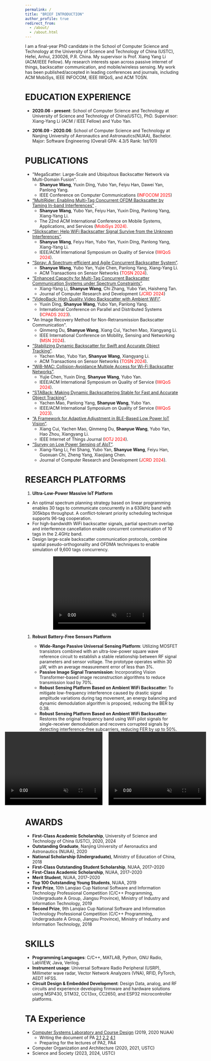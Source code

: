 ```yaml
---
permalink: /
title: "BRIEF INTRODUCTION"
author_profile: true
redirect_from: 
  - /about/
  - /about.html
---
```


I am a final-year PhD candidate in the School of Computer Science and Technology at the University of Science and Technology of China (USTC), Hefei, Anhui, 230026, P.R. China. My supervisor is Prof. Xiang Yang Li (ACM/IEEE Fellow). My research interests span across passive internet of things, backscatter communication, and mobile/wireless sensing. My work has been published/accepted in leading conferences and journals, including ACM MobiSys, IEEE INFOCOM, IEEE IWQoS, and ACM TOSN.



EDUCATION EXPERIENCE
======
- **2020.06 - present**: School of Computer Science and Technology at University of Science and Technology of China(USTC), PhD.
Supervisor: Xiang-Yang Li (ACM / IEEE Fellow) and Yubo Yan.

- **2016.09 - 2020.06**: School of Computer Science and Technology at Nanjing University of Aeronautics and Astronautics(NUAA), Bachelor.
Major: Software Engineering (Overall GPA: 4.3/5 Rank: 1st/101)

PUBLICATIONS
======
- "MegaScatter: Large-Scale and Ubiquitous Backscatter Network via Multi-Domain Fusion".
  - **Shanyue Wang**,  Yuxin Ding, Yubo Yan, Feiyu Han, Dawei Yan, Panlong Yang. 
  - IEEE Conference on Computer Communications (<span style="color:red;">INFOCOM 2025</span>)
- [“MultiRider: Enabling Multi-Tag Concurrent OFDM Backscatter by Taming In-band Interferences”](https://dl.acm.org/doi/abs/10.1145/3643832.3661862) .
  - **Shanyue Wang**, Yubo Yan, Feiyu Han, Yuxin Ding, Panlong Yang, Xiang-Yang Li. 
  - The 22nd ACM International Conference on Mobile Systems, Applications, and Services (<span style="color:red;">MobiSys 2024).
- [“Slickscatter: Help WiFi Backscatter Signal Survive from the Unknown Interferences”](https://ieeexplore.ieee.org/abstract/document/10682943?casa_token=vIERyBbY2HkAAAAA:kimKI9iyahEVs1uaI-tudMcBXOf2sqBr92iNQ6ih0Hnr0nH5nk_Pbu9hKvDVBqXS0AtfcKHADDI).
  - **Shanyue Wang**, Feiyu Han, Yubo Yan, Yuxin Ding, Panlong Yang, Xiang-Yang Li. 
  - IEEE/ACM International Symposium on Quality of Service (<span style="color:red;">IWQoS 2024</span>).
- [“Spray: A Spectrum-efficient and Agile Concurrent Backscatter System”](https://dl.acm.org/doi/abs/10.1145/3638051).
  - **Shanyue Wang**, Yubo Yan, Yujie Chen, Panlong Yang, Xiang-Yang Li. 
  - ACM Transactions on Sensor Networks (<span style="color:red;">TOSN 2024</span>).
- [“Enhanced Capacity for Multi-Tag Concurrent Backscatter Communication Systems under Spectrum Constraints”](https://crad.ict.ac.cn/en/article/doi/10.7544/issn1000-1239.202440401).
  - Xiang-Yang Li, **Shanyue Wang**, Chi Zhang, Yubo Yan, Haisheng Tan. 
  -  Journal of Computer Research and Development (<span style="color:red;">JCRD 2024</span>)
- [“VideoBack: High Quality Video Backscatter with Ambient WiFi”](https://ieeexplore.ieee.org/abstract/document/10476085).
  - Yuxin Ding, **Shanyue Wang**, Yubo Yan, Panlong Yang. 
  - International Conference on Parallel and Distributed Systems (<span style="color:red;">ICPADS 2023</span>).
-  "An Image Recovery Method for Non-Retransmission Backscatter Communication".
   -  Qinmeng Du, **Shanyue Wang**, Xiang Cui, Yachen Mao, Xiangyang Li.
   -  IEEE International Conference on Mobility, Sensing and Networking (<span style="color:red;">MSN 2024</span>).
- [“Stabilizing Dynamic Backscatter for Swift and Accurate Object Tracking”](https://dl.acm.org/doi/abs/10.1145/3687479).
  - Yachen Mao, Yubo Yan, **Shanyue Wang**, Xiangyang Li. 
  - ACM Transactions on Sensor Networks (<span style="color:red;">TOSN 2024</span>).
- [“WiB-MAC: Collision-Avoidance Multiple Access for Wi-Fi Backscatter Networks”](https://ieeexplore.ieee.org/abstract/document/10682888?casa_token=t-iflYuCHN8AAAAA:dW-q8r8Oe61t9Vy0-92hOcUA3WuehNC5FTaIpL0b4wh047a6aqzEcvvX0i_YPCtMtVkP_8lGcZk).
  - Yujie Chen, Yuxin Ding, **Shanyue Wang**, Yubo Yan. 
  - IEEE/ACM International Symposium on Quality of Service (<span style="color:red;">IWQoS 2024</span>).
-  [“STABack: Making Dynamic Backscattering Stable for Fast and Accurate Object Tracking”](https://ieeexplore.ieee.org/abstract/document/10188790?casa_token=0tFbrd88icIAAAAA:zOXFPuMSC515423od0PmglPzAEPBG6sO_u14VRZVgScOzMjvWMeoBF68hAA27C6UMJ2Ccd8upG0).
   -  Yachen Mao, Panlong Yang, **Shanyue Wang**, Yubo Yan.
   -  IEEE/ACM International Symposium on Quality of Service (<span style="color:red;">IWQoS 2023</span>).
-  [“A Framework for Adaptive Adjustment in BLE-Based Low Power IoT Vision”](https://ieeexplore.ieee.org/abstract/document/10819368?casa_token=M2waCU-oVgQAAAAA:wNGrXCv7aN0ktVqhRGxIaoXILtpqHQ-mx2w1SdEviRTarqY1WWfdp5I1wX-AUKYZ1z4_x8qjFhg).
   -  Xiang Cui, Yachen Mao, Qinmeng Du, **Shanyue Wang**, Yubo Yan, Hao Zhou, Xiangyang Li.
   -  IEEE Internet of Things Journal (<span style="color:red;">IOTJ 2024</span>).
-  [“Survey on Low Power Sensing of AloT”](https://crad.ict.ac.cn/en/article/doi/10.7544/issn1000-1239.202440396). 
   -  Xiang-Yang Li, Fei Shang, Yubo Yan, **Shanyue Wang**, Feiyu Han, Guoxuan Chi, Zheng Yang, Xiaojiang Chen.
   -  Journal of Computer Research and Development (<span style="color:red;">JCRD 2024</span>).
 

RESEARCH PLATFORMS
======

1. **Ultra-Low-Power Massive IoT Platform**

<!-- ![Ultra-Low-Power Massive IoT Platform](../images/Massive.jpg) -->

   - An optimal spectrum planning strategy based on linear programming enables 30 tags to communicate concurrently in a 630kHz band with 305kbps throughput. A conflict-tolerant priority scheduling technique supports 96-tag cooperation.
   - For high-bandwidth WiFi backscatter signals, partial spectrum overlap and interference cancellation enable concurrent communication of 10 tags in the 2.4GHz band.
   - Design large-scale backscatter communication protocols, combine spatial pseudo-orthogonality and OFDMA techniques to enable simulation of 9,600 tags concurrency.
  
  <div style="display: flex; justify-content: center; align-items: center;">
    <video width="320" height="240" controls muted>
        <source src="../images/SprayDemo.mp4" type="video/mp4">
    </video>
</div>


1. **Robust Battery-Free Sensors Platform**
    
   - **Wide-Range Passive Universal Sensing Platform**: Utilizing MOSFET transistors combined with an ultra-low-power square wave reference circuit to establish a stable relationship between RF signal parameters and sensor voltage. The prototype operates within 30 µW, with an average measurement error of less than 3%.
   - **Passive Image Signal Transmission**: Incorporating Vision Transformer-based image reconstruction algorithms to reduce transmission load by 70%.
   - **Robust Sensing Platform Based on Ambient WiFi Backscatter**: To mitigate low-frequency interference caused by drastic signal amplitude variations during tag movement, an energy balancing and dynamic demodulation algorithm is proposed, reducing the BER by 0.38.
   - **Robust Sensing Platform Based on Ambient WiFi Backscatter**: Restores the original frequency band using WiFi pilot signals for single-receiver demodulation and recovers corrupted signals by detecting interference-free subcarriers, reducing FER by up to 50%.
  
    <div style="display: flex; align-items: center; justify-content: center; gap: 20px;">
      <video width="320" height="240" controls muted>
          <source src="../images/Camea.mp4" type="video/mp4">
      </video>
      <video width="320" height="240" controls muted>
          <source src="../images/Staback_Demo.mp4" type="video/mp4">
      </video>
  </div>

AWARDS
======
- **First-Class Academic Scholarship**, University of Science and Technology of China (USTC), 2020, 2024  
- **Outstanding Graduate**, Nanjing University of Aeronautics and Astronautics (NUAA), 2020  
- **National Scholarship (Undergraduate)**, Ministry of Education of China, 2018  
- **First-Class Outstanding Student Scholarship**, NUAA, 2017–2020  
- **First-Class Academic Scholarship**, NUAA, 2017–2020  
- **Merit Student**, NUAA, 2017–2020  
- **Top 100 Outstanding Young Students**, NUAA, 2019  
- **First Prize**, 10th Lanqiao Cup National Software and Information Technology Professional Competition (C/C++ Programming, Undergraduate A Group, Jiangsu Province), Ministry of Industry and Information Technology, 2019  
- **Second Prize**, 9th Lanqiao Cup National Software and Information Technology Professional Competition (C/C++ Programming, Undergraduate A Group, Jiangsu Province), Ministry of Industry and Information Technology, 2018  



SKILLS
======
- **Programming Languages**: C/C++, MATLAB, Python, GNU Radio, LabVIEW, Java, Verilog.
- **Instrument usage**: Universal Software Radio Peripheral (USRP), Millimeter wave radar, Vector Network Analyzers (VNA), RFID, PyTorch, AEDT HFSS.
- **Circuit Design & Embedded Development**: Design Data, analog, and RF circuits and experience developing firmware and hardware solutions using MSP430, STM32, CC13xx, CC2650, and ESP32 microcontroller platforms.



TA Experience
======
- [Computer Systems Laboratory and Course Design](https://github.com/jinhang1997/NUAA-PA2019-lecture/tree/master) (2019, 2020 NUAA) 
  - Writing the document of PA [2.1](https://github.com/jinhang1997/NUAA-PA2019-lecture/blob/master/pa2/2.1.md) [2.2](https://github.com/jinhang1997/NUAA-PA2019-lecture/blob/master/pa2/2.2.md) [4.1](https://github.com/jinhang1997/NUAA-PA2019-lecture/blob/master/pa4/4.1.md)
  - Preparing for the lectures of PA2, PA4 
- Computer Organization and Architecture (2020, 2021, USTC)
- Science and Society (2023, 2024, USTC)
